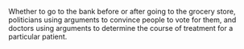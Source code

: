 Whether to go to the bank before or after going to the grocery store, politicians using arguments to convince people to vote for them, and doctors using arguments to determine the course of treatment for a particular patient.
